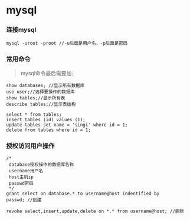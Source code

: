 # mysql

### 连接mysql
```
mysql -uroot -proot //-u后面是用户名，-p后面是密码
```

### 常用命令
> mysql命令最后需要加`;`

```
show databases; //显示所有数据库
use user;//选择要操作的数据库
show tables;//显示所有表
describe tables;//显示表结构

select * from tables;
insert tables (id) values (1);
update tables set name = 'singi' where id = 1;
delete from tables where id = 1;
```

### 授权访问用户操作
```
/*
 database授权操作的数据库名称
 username用户名
 host主机ip
 passwd密码
 */
grant select on database.* to username@host indentified by 
passwd; //创建

revoke select,insert,update,delete on *.* from username@host; //删除
```